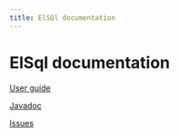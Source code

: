 ```yaml
---
title: ElSQl documentation
---
```


ElSql documentation
===================

[User guide](userguide.html)

[Javadoc](apidocs/index.html)

[Issues](https://github.com/OpenGamma/ElSql/issues)
